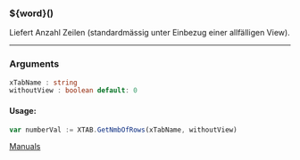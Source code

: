 ﻿### ${word}()
Liefert Anzahl Zeilen (standardmässig unter Einbezug einer allfälligen View).

----

### Arguments
```ts
xTabName : string
withoutView : boolean default: 0
```
#### Usage:
```ts
var numberVal := XTAB.GetNmbOfRows(xTabName, withoutView)
```

[Manuals](https://manuals.opacc.ch/docs/doku2401/F-Script/ScriptBlockFunc.XTAB.GetNmbOfRows.html)

